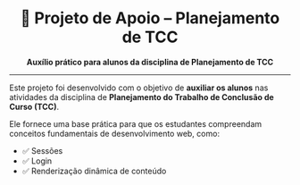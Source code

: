 <h1 align="center">📘 Projeto de Apoio – Planejamento de TCC</h1>

<p align="center">
  <strong>Auxílio prático para alunos da disciplina de Planejamento de TCC</strong><br>
</p>

---

Este projeto foi desenvolvido com o objetivo de **auxiliar os alunos** nas atividades da disciplina de **Planejamento do Trabalho de Conclusão de Curso (TCC)**.  

Ele fornece uma base prática para que os estudantes compreendam conceitos fundamentais de desenvolvimento web, como:

- ✅ Sessões
- ✅ Login
- ✅ Renderização dinâmica de conteúdo

